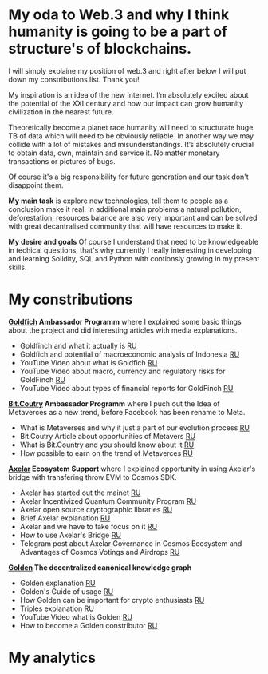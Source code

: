 # My oda to Web.3 and why I think humanity is going to be a part of structure's of blockchains.
I will simply explaine my position of web.3 and right after below I will put down my constributions list. Thank you!

My inspiration is an idea of the new Internet. I’m absolutely excited about the potential of the XXI century and how our impact can grow humanity civilization in the nearest future.

Theoretically become a planet race humanity will need to structurate huge TB of data which will need to be obviously reliable. In another way we may collide with a lot of mistakes and misunderstandings. It’s absolutely crucial to obtain data, own, maintain and service it. No matter monetary transactions or pictures of bugs.

Of course it's a big responsibility for future generation and our task don't disappoint them.

**My main task** is explore new technologies, tell them to people as a conclusion make it real. In additional main problems a natural pollution, deforestation, resources balance are also very important and can be solved with great decantralised community that will have resources to make it.

**My desire and goals**
Of course I understand that need to be knowledgeable in techical questions, that's why currently I really interesting in developing and learning  Solidity, SQL and Python with contionsly growing in my present skills.

# My constributions
**[Goldfich](https://goldfinch.finance/) Ambassador Programm** where I explained some basic things about the project and did interesting articles with media explanations.
- Goldfinch and what it actually is [RU](https://link.medium.com/p86Il1Y1ypb) 
- Goldfich and potential of macroeconomic analysis of Indonesia [RU](https://link.medium.com/CjYLdQa2ypb)
- YouTube Video about what is Goldfich [RU](https://www.youtube.com/watch?v=xoWeHZ1J4N8&t=82s)
- YouTube Video about macro, currency and regulatory risks for GoldFinch [RU](https://www.youtube.com/watch?v=L-PW4Q41S9s&t=72s)
- YouTube Video about types of financial reports for GoldFinch [RU](https://www.youtube.com/watch?v=Rz9U1rZ1Jio&t=83s)

**[Bit.Coutry](https://bit.country/) Ambassador Programm** where I puch out the Idea of Metaverces as a new trend, before Facebook has been rename to Meta.
- What is Metaverses and why it just a part of our evolution process [RU](https://link.medium.com/Ad3KlRm4ypb)
- Bit.Coutry Article about opportunities of Metavers [RU](https://link.medium.com/mdJHyni4ypb)
- What is Bit.Country and you should know about it [RU](https://www.youtube.com/watch?v=IMcsnR_QT2c&t=262s)
- How possible to earn on the trend of Metaverces [RU](https://www.youtube.com/watch?v=yBptMQDj4Xc&t=34s)

**[Axelar](https://axelar.network/) Ecosystem Support** where I explained opportunity in using Axelar's bridge with transfering throw EVM to Cosmos SDK.
- Axelar has started out the mainet [RU](https://link.medium.com/NUbOA9m5ypb)
- Axelar Incentivized Quantum Community Program [RU](https://link.medium.com/DVxE1Qs5ypb)
- Axelar open source cryptographic libraries [RU](https://link.medium.com/ELWMPzF5ypb) 
- Brief Axelar explanation [RU](https://www.youtube.com/watch?v=-rY60gYWAJI)
- Axelar and we have to take focus on it [RU](https://www.youtube.com/watch?v=kuB35eoAHLI&t=60s)
- How to use Axelar's Bridge [RU](https://www.youtube.com/watch?v=d6UCwiwXeQg&t=12s)
- Telegram post about Axelar Governance in Cosmos Ecosystem and Advantages of Cosmos Votings and Airdrops [RU](https://t.me/lifeofpunkchannel/191)

**[Golden](https://golden.com/explore) The decentralized canonical knowledge graph**
- Golden explanation [RU](https://link.medium.com/Jawj2jt6ypb)
- Golden's Guide of usage [RU](https://link.medium.com/2SC9m6z6ypb)
- How Golden can be important for crypto enthusiasts [RU](https://link.medium.com/vq3BvJD6ypb)
- Triples explanation [RU](https://link.medium.com/ImfnVbK6ypb)
- YouTube Video what is Golden [RU](https://www.youtube.com/watch?v=YQ0rztvqG0k&t=107s)
- How to become a Golden constributor [RU](https://www.youtube.com/watch?v=JHhTGHkyqrk&t=354s)


# My analytics

